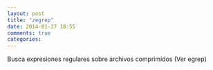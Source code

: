```yaml
---
layout: post
title: "zegrep"
date: 2014-01-27 18:55
comments: true
categories: 
---
```

Busca expresiones regulares sobre archivos comprimidos (Ver egrep)

